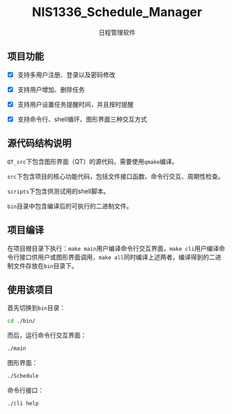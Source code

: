 <p align="center">
    <h1 align="center">NIS1336_Schedule_Manager</h1>
</p>
<p align="center">
    日程管理软件
</p>

## 项目功能

- [x] 支持多用户注册、登录以及密码修改
- [x] 支持用户增加、删除任务
- [x] 支持用户设置任务提醒时间，并且按时提醒
- [x] 支持命令行、shell循环、图形界面三种交互方式



## 源代码结构说明

`QT_src`下包含图形界面（QT）的源代码，需要使用`qmake`编译。

`src`下包含项目的核心功能代码，包括文件接口函数、命令行交互、周期性检查。

`scripts`下包含供测试用的shell脚本。

`bin`目录中包含编译后的可执行的二进制文件。

## 项目编译

在项目根目录下执行：`make main`用户编译命令行交互界面，`make cli`用户编译命令行接口供用户或图形界面调用，`make all`同时编译上述两者。编译得到的二进制文件存放在`bin`目录下。

## 使用该项目

首先切换到`bin`目录：

```bash
cd ./bin/
```

而后，运行命令行交互界面：

```bash
./main
```

图形界面：

```bash
./Schedule
```

命令行接口：

```bash
./cli help
```



